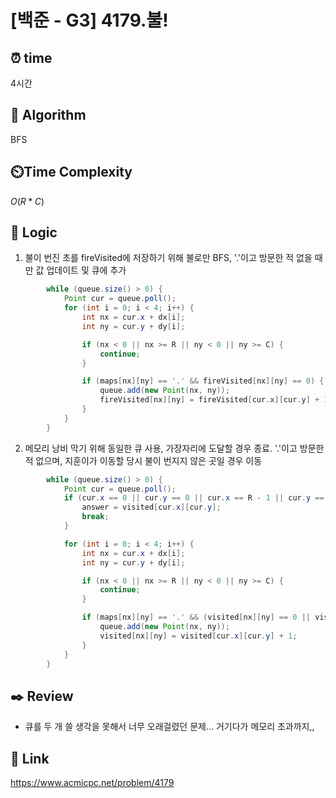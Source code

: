 # [백준 - G3] 4179.불!

## ⏰  **time**
4시간

## :pushpin: **Algorithm**
BFS

## ⏲️**Time Complexity**
$O(R*C)$

## :round_pushpin: **Logic**
1. 불이 번진 초를 fireVisited에 저장하기 위해 불로만 BFS, '.'이고 방문한 적 없을 때만 값 업데이트 및 큐에 추가
```java
        while (queue.size() > 0) {
            Point cur = queue.poll();
            for (int i = 0; i < 4; i++) {
                int nx = cur.x + dx[i];
                int ny = cur.y + dy[i];

                if (nx < 0 || nx >= R || ny < 0 || ny >= C) {
                    continue;
                }

                if (maps[nx][ny] == '.' && fireVisited[nx][ny] == 0) {
                    queue.add(new Point(nx, ny));
                    fireVisited[nx][ny] = fireVisited[cur.x][cur.y] + 1;
                }
            }
        }
```
2. 메모리 낭비 막기 위해 동일한 큐 사용, 가장자리에 도달할 경우 종료. '.'이고 방문한 적 없으며, 지훈이가 이동할 당시 불이 번지지 않은 곳일 경우 이동
```java
        while (queue.size() > 0) {
            Point cur = queue.poll();
            if (cur.x == 0 || cur.y == 0 || cur.x == R - 1 || cur.y == C - 1) {
                answer = visited[cur.x][cur.y];
                break;
            }

            for (int i = 0; i < 4; i++) {
                int nx = cur.x + dx[i];
                int ny = cur.y + dy[i];

                if (nx < 0 || nx >= R || ny < 0 || ny >= C) {
                    continue;
                }

                if (maps[nx][ny] == '.' && (visited[nx][ny] == 0 || visited[nx][ny] > visited[cur.x][cur.y] + 1) && (fireVisited[nx][ny] > visited[cur.x][cur.y] + 1 || fireVisited[nx][ny] == 0)) {
                    queue.add(new Point(nx, ny));
                    visited[nx][ny] = visited[cur.x][cur.y] + 1;
                }
            }
        }
```

## :black_nib: **Review**
- 큐를 두 개 쓸 생각을 못해서 너무 오래걸렸던 문제... 거기다가 메모리 초과까지,,

## 📡 Link
https://www.acmicpc.net/problem/4179

